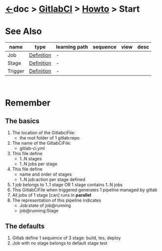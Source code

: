 # [&larr;][Repo_Readme]doc > [GitlabCI][Topic_Readme] > [Howto][STopic_List] > Start

[//]: #(Reference)
[Repo_Readme]:     ../../README.md
[Topic_Readme]:    ../README.md
[STopic_List]:     ../list/obj_list.md

[Job_Whatis]:      ../whatis/job_whatis.md
[Stage_Whatis]:    ../whatis/stage_whatis.md
[Trigger_Whatis]:  ../whatis/trigger_whatis.md


# See Also 

|name|type|learning path|sequence|view|desc|
|-|-|-|-|-|-|
|Job|[Definition][Job_Whatis]|-|
|Stage|[Definition][Stage_Whatis]|-|
|Trigger|[Definition][Trigger_Whatis]|-|
<br>

# Remember 
## The basics
1. The location of the GitlabciFile: 
    - the root folder of 1 gitlab:repo
1. The name of the GitlabCiFile: 
    - gitlab-ci.yml
1. This file define
    - 1..N stages
    - 1..N jobs per stage
1. This file define
    - name and order of stages
    - 1..N job:action per stage defined
1. 1 job belongs to 1..1 stage OR 1 stage contains 1..N jobs
1. This GitlabCiFile when triggered generates 1 pipeline managed by gitlab
1. All jobs of 1 stage [can] runs in **parallel**
1. The representation of this pipeline indicates
      - Job:state of job@running
      - job@running:Stage

## The defaults
1. Gitlab define 1 sequence of 3 stage: build, tes, deploy
1. Job with no stage belongs to default stage test
